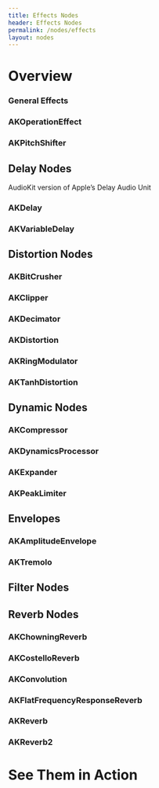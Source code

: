 ```yaml
---
title: Effects Nodes
header: Effects Nodes
permalink: /nodes/effects
layout: nodes
---
```

# Overview

### General Effects

### AKOperationEffect

### AKPitchShifter

## Delay Nodes
AudioKit version of Apple’s Delay Audio Unit

### AKDelay

### AKVariableDelay

## Distortion Nodes

### AKBitCrusher

### AKClipper

### AKDecimator

### AKDistortion

### AKRingModulator

### AKTanhDistortion

## Dynamic Nodes

### AKCompressor

### AKDynamicsProcessor

### AKExpander

### AKPeakLimiter

## Envelopes

### AKAmplitudeEnvelope

### AKTremolo

## Filter Nodes

## Reverb Nodes

### AKChowningReverb

### AKCostelloReverb

### AKConvolution

### AKFlatFrequencyResponseReverb

### AKReverb

### AKReverb2

# See Them in Action






















